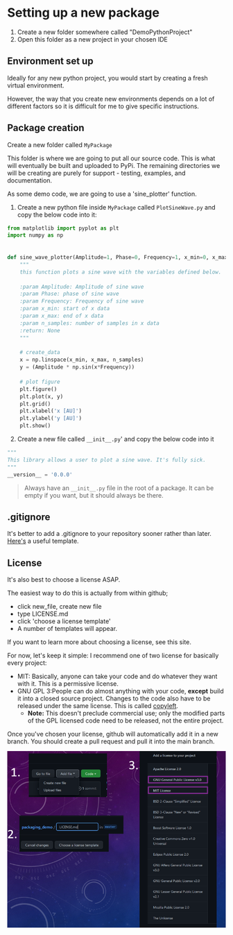 # Setting up a new package

1. Create a new folder somewhere called "DemoPythonProject"
2. Open this folder as a new project in your chosen IDE

## Environment set up

Ideally for any new python project, you would start by creating a fresh virtual environment.

However, the way that you create new environments depends on a lot of different factors so it is difficult for me to give specific instructions. 

## Package creation

Create a new folder called ```MyPackage```

This folder is where we are going to put all our source code. This is what will eventually be built and uploaded to PyPi. The remaining directories we will be creating are purely for support - testing, examples, and documentation.

As some demo code, we are going to use a 'sine_plotter' function. 

1. Create a new python file inside ```MyPackage``` called ```PlotSineWave.py``` and copy the below code into it:

```python
from matplotlib import pyplot as plt
import numpy as np


def sine_wave_plotter(Amplitude=1, Phase=0, Frequency=1, x_min=0, x_max=np.pi*2, n_samples=100):
    """
    this function plots a sine wave with the variables defined below.

    :param Amplitude: Amplitude of sine wave
    :param Phase: phase of sine wave
    :param Frequency: Frequency of sine wave
    :param x_min: start of x data
    :param x_max: end of x data
    :param n_samples: number of samples in x data
    :return: None
    """

    # create_data
    x = np.linspace(x_min, x_max, n_samples)
    y = (Amplitude * np.sin(x*Frequency))

    # plot figure
    plt.figure()
    plt.plot(x, y)
    plt.grid()
    plt.xlabel('x [AU]')
    plt.ylabel('y [AU]')
    plt.show()


```

2. Create a new file called ```__init__.py```' and copy the below code into it

```python
"""
This library allows a user to plot a sine wave. It's fully sick.
"""
__version__ = '0.0.0'
```

> Always have an ```__init__.py``` file in the root of a package. It can be empty if you want, but it should always be there.

## .gitignore

It's better to add a .gitignore to your repository sooner rather than later. [Here's](https://github.com/github/gitignore/blob/main/Python.gitignore) a useful template.

## License

It's also best to choose a license ASAP.

The easiest way to do this is actually from within github;

- click new_file, create new file
- type LICENSE.md
- click 'choose a license template'
- A number of templates will appear.

If you want to learn more about choosing a license, see this site.

For now, let's keep it simple: I recommend one of two license for basically every project: 

- MIT: Basically, anyone can take your code and do whatever they want with it. This is a permissive license.
- GNU GPL 3:People can do almost anything with your code, **except** build it into a closed source project. Changes to the code also have to be released under the same license. This is called [copyleft](https://en.wikipedia.org/wiki/Copyleft). 
  - **Note:** This doesn't preclude commercial use; only the modified parts of the GPL licensed code need to be released, not the entire project.



Once you've chosen your license, github will automatically add it in a new branch. You should create a pull request and pull it into the main branch.



![](__resources/License.PNG)


